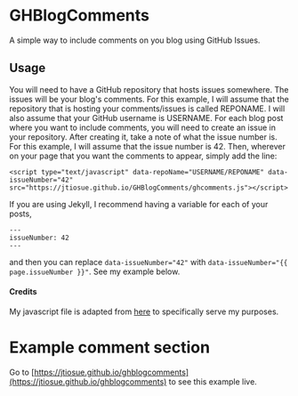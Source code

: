 # GHBlogComments

A simple way to include comments on you blog using GitHub Issues.


## Usage

You will need to have a GitHub repository that hosts issues somewhere. The issues will be your blog's comments. For this example, I will assume that the repository that is hosting your comments/issues is called REPONAME. I will also assume that your GitHub username is USERNAME. For each blog post where you want to include comments, you will need to create an issue in your repository. After creating it, take a note of what the issue number is. For this example, I will assume that the issue number is 42. Then, wherever on your page that you want the comments to appear, simply add the line:

```javacript
<script type="text/javascript" data-repoName="USERNAME/REPONAME" data-issueNumber="42" src="https://jtiosue.github.io/GHBlogComments/ghcomments.js"></script>
```

If you are using Jekyll, I recommend having a variable for each of your posts,

```
---
issueNumber: 42
---
```

and then you can replace `data-issueNumber="42"` with `data-issueNumber="{{ page.issueNumber }}"`. See my example below.


#### Credits

My javascript file is adapted from [here](https://aristath.github.io/blog/static-site-comments-using-github-issues-api) to specifically serve my purposes.


# Example comment section

Go to [https://jtiosue.github.io/ghblogcomments](https://jtiosue.github.io/ghblogcomments) to see this example live.


<script type="text/javascript" data-repoName="jtiosue/GHBlogComments" data-issueNumber="1" src="https://jtiosue.github.io/GHBlogComments/ghcomments.js"></script>
